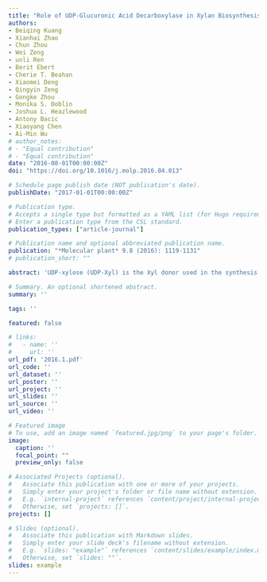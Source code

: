```yaml
---
title: "Role of UDP-Glucuronic Acid Decarboxylase in Xylan Biosynthesis in Arabidopsis"
authors:
- Beiqing Kuang
- Xianhai Zhao
- Chun Zhou
- Wei Zeng
- unli Ren
- Berit Ebert
- Cherie T. Beahan
- Xiaomei Deng
- Qingyin Zeng
- Gongke Zhou
- Monika S. Doblin
- Joshua L. Heazlewood
- Antony Bacic
- Xiaoyang Chen
- Ai-Min Wu
# author_notes:
# - "Equal contribution"
# - "Equal contribution"
date: "2016-08-01T00:00:00Z"
doi: "https://doi.org/10.1016/j.molp.2016.04.013" 

# Schedule page publish date (NOT publication's date).
publishDate: "2017-01-01T00:00:00Z"

# Publication type.
# Accepts a single type but formatted as a YAML list (for Hugo requirements).
# Enter a publication type from the CSL standard.
publication_types: ["article-journal"]

# Publication name and optional abbreviated publication name.
publication: "*Molecular plant* 9.8 (2016): 1119-1131"
# publication_short: ""

abstract: 'UDP-xylose (UDP-Xyl) is the Xyl donor used in the synthesis of major plant cell-wall polysaccharides such as xylan (as a backbone-chain monosaccharide) and xyloglucan (as a branching monosaccharide). The biosynthesis of UDP-Xyl from UDP-glucuronic acid (UDP-GlcA) is irreversibly catalyzed by UDPglucuronic acid decarboxylase (UXS). Until now, little has been known about the physiological roles of UXS in plants. Here, we report that AtUXS1, AtUXS2, and AtUXS4 are located in the Golgi apparatus whereas AtUXS3, AtUXS5, and AtUXS6 are located in the cytosol. Although all six single AtUXS T-DNA mutants and the uxs1 usx2 uxs4 triple mutant show no obvious phenotype, the uxs3 uxs5 uxs6 triple mutant has an irregular xylem phenotype. Monosaccharide analysis showed that Xyl levels decreased in uxs3 uxs5 uxs6 and linkage analysis confirmed that the xylan content in uxs3 xus5 uxs6 declined, indicating that UDP-Xyl from cytosol AtUXS participates in xylan synthesis. Gel-permeation chromatography showed that the molecular weight of non-cellulosic polysaccharides in the triple mutants, mainly composed of xylans, is lower than that in the wild type, suggesting an effect on the elongation of the xylan backbone. Upon saccharification treatment stems of the uxs3 uxs5 uxs6 triple mutants released monosaccharides with a higher efficiency than those of the wild type. Taken together, our results indicate that the cytosol UXS plays a more important role than the Golgi-localized UXS in xylan biosynthesis.'

# Summary. An optional shortened abstract.
summary: ''

tags: ''

featured: false

# links:
#   - name: ''
#     url: ''
url_pdf: '2016.1.pdf'
url_code: ''
url_dataset: ''
url_poster: ''
url_project: ''
url_slides: ''
url_source: ''
url_video: ''

# Featured image
# To use, add an image named `featured.jpg/png` to your page's folder. 
image:
  caption: ''
  focal_point: ""
  preview_only: false

# Associated Projects (optional).
#   Associate this publication with one or more of your projects.
#   Simply enter your project's folder or file name without extension.
#   E.g. `internal-project` references `content/project/internal-project/index.md`.
#   Otherwise, set `projects: []`.
projects: []

# Slides (optional).
#   Associate this publication with Markdown slides.
#   Simply enter your slide deck's filename without extension.
#   E.g. `slides: "example"` references `content/slides/example/index.md`.
#   Otherwise, set `slides: ""`.
slides: example
---
```



